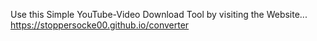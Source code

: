 Use this Simple YouTube-Video Download Tool by visiting the Website...
https://stoppersocke00.github.io/converter
